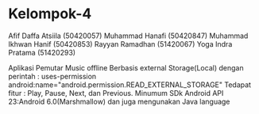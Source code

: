 # Kelompok-4
Afif Daffa Atsiila (50420057) 
Muhammad Hanafi (50420847) 
Muhammad Ikhwan Hanif (50420853) 
Rayyan Ramadhan (51420067) 
Yoga Indra Pratama (51420293)

Aplikasi Pemutar Music offline
Berbasis external Storage(Local) dengan perintah :
                                                    uses-permission android:name="android.permission.READ_EXTERNAL_STORAGE"
Tedapat fitur : 
                Play,
                Pause,
                Next,
                dan Previous.
Minumum SDk Android API 23:Android 6.0(Marshmallow) dan juga mengunakan Java language
